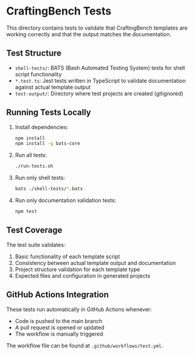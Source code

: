 # CraftingBench Tests

This directory contains tests to validate that CraftingBench templates are working correctly and that the output matches the documentation.

## Test Structure

- `shell-tests/`: BATS (Bash Automated Testing System) tests for shell script functionality
- `*.test.ts`: Jest tests written in TypeScript to validate documentation against actual template output
- `test-output/`: Directory where test projects are created (gitignored)

## Running Tests Locally

1. Install dependencies:

   ```bash
   npm install
   npm install -g bats-core
   ```

2. Run all tests:

   ```bash
   ./run-tests.sh
   ```

3. Run only shell tests:

   ```bash
   bats ./shell-tests/*.bats
   ```

4. Run only documentation validation tests:
   ```bash
   npm test
   ```

## Test Coverage

The test suite validates:

1. Basic functionality of each template script
2. Consistency between actual template output and documentation
3. Project structure validation for each template type
4. Expected files and configuration in generated projects

## GitHub Actions Integration

These tests run automatically in GitHub Actions whenever:

- Code is pushed to the main branch
- A pull request is opened or updated
- The workflow is manually triggered

The workflow file can be found at `.github/workflows/test.yml`.
